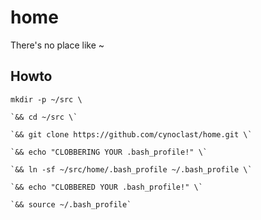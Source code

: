 # home

There's no place like ~

## Howto

`mkdir -p ~/src \`

    `&& cd ~/src \`
    
    `&& git clone https://github.com/cynoclast/home.git \`
    
    `&& echo "CLOBBERING YOUR .bash_profile!" \`
    
    `&& ln -sf ~/src/home/.bash_profile ~/.bash_profile \`
    
    `&& echo "CLOBBERED YOUR .bash_profile!" \`
    
    `&& source ~/.bash_profile`
